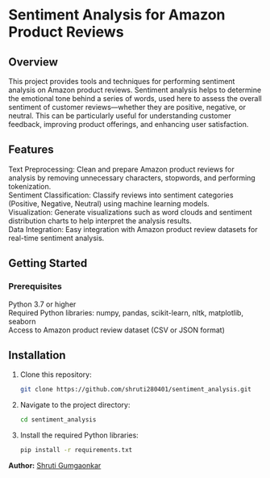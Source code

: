 # Sentiment Analysis for Amazon Product Reviews
## Overview
  This project provides tools and techniques for performing sentiment analysis on Amazon product reviews. Sentiment analysis helps to determine the emotional tone behind a series of words, used here to assess the overall sentiment of customer reviews—whether they are positive, negative, or neutral. This can be particularly useful for understanding customer feedback, improving product offerings, and enhancing user satisfaction.

## Features  
Text Preprocessing: Clean and prepare Amazon product reviews for analysis by removing unnecessary characters, stopwords, and performing tokenization.<br>
Sentiment Classification: Classify reviews into sentiment categories (Positive, Negative, Neutral) using machine learning models.<br>
Visualization: Generate visualizations such as word clouds and sentiment distribution charts to help interpret the analysis results.<br>
Data Integration: Easy integration with Amazon product review datasets for real-time sentiment analysis.<br>
## Getting Started
### Prerequisites
Python 3.7 or higher<br>
Required Python libraries: numpy, pandas, scikit-learn, nltk, matplotlib, seaborn<br>
Access to Amazon product review dataset (CSV or JSON format)

## Installation
1. Clone this repository:
    ```bash
    git clone https://github.com/shruti280401/sentiment_analysis.git
    ```

2. Navigate to the project directory:
    ```bash
    cd sentiment_analysis
    ```

3. Install the required Python libraries:
    ```bash
    pip install -r requirements.txt
    ```


**Author:** [Shruti Gumgaonkar](https://github.com/shruti280401)



